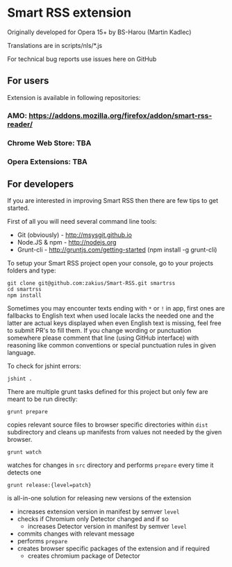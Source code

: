 # Smart RSS extension

Originally developed for Opera 15+ by BS-Harou (Martin Kadlec)

Translations are in scripts/nls/*.js

For technical bug reports use issues here on GitHub

## For users

Extension is available in following repositories:

### AMO: https://addons.mozilla.org/firefox/addon/smart-rss-reader/

### Chrome Web Store: TBA

### Opera Extensions: TBA


## For developers

If you are interested in improving Smart RSS then there are few tips to get started.

First of all you will need several command line tools:

- Git (obviously) - http://msysgit.github.io
- Node.JS & npm - http://nodejs.org
- Grunt-cli - http://gruntjs.com/getting-started (npm install -g grunt-cli)

To setup your Smart RSS project open your console, go to your projects folders and type:
```
git clone git@github.com:zakius/Smart-RSS.git smartrss
cd smartrss
npm install
```

Sometimes you may encounter texts ending with `*` or `!` in app, first ones are fallbacks to English text when used locale lacks the needed one and the latter are actual keys displayed when even English text is missing, feel free to submit PR's to fill them. If you change wording or punctuation somewhere please comment that line (using GitHub interface) with reasoning like common conventions or special punctuation rules in given language.


To check for jshint errors:
```
jshint .
```

There are multiple grunt tasks defined for this project but only few are meant to be run directly:

```
grunt prepare
```
copies relevant source files to browser specific directories within `dist` subdirectory and cleans up manifests from values not needed by the given browser.


```
grunt watch
```
watches for changes in `src` directory and performs `prepare` every time it detects one


```
grunt release:{level=patch}
```

is all-in-one solution for releasing new versions of the extension

- increases extension version in manifest by semver `level`
- checks if Chromium only Detector changed and if so
    - increases Detector version in manifest by semver `level`
- commits changes with relevant message
- performs `prepare`
- creates browser specific packages of the extension and if required
    - creates chromium package of Detector
